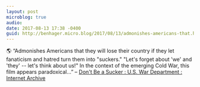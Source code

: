 ```yaml
---
layout: post
microblog: true
audio: 
date: 2017-08-13 17:38 -0400
guid: http://benhager.micro.blog/2017/08/13/admonishes-americans-that.html
---
```

🌎 “Admonishes Americans that they will lose their country if they let fanaticism and hatred turn them into "suckers." "Let's forget about 'we' and 'they' -- let's think about us!" In the context of the emerging Cold War, this film appears paradoxical…” – [Don't Be a Sucker : U.S. War Department : Internet Archive](https://archive.org/details/DontBeaS1947)
